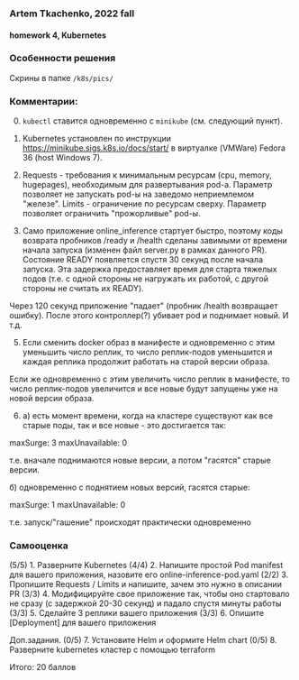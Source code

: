 ### Artem Tkachenko, 2022 fall
#### homework 4, Kubernetes


### Особенности решения

Скрины в папке `/k8s/pics/`


### Комментарии:

0. `kubectl` ставится одновременно с `minikube` (см. следующий пункт).

1. Kubernetes установлен по инструкции https://minikube.sigs.k8s.io/docs/start/ в виртуалке (VMWare) Fedora 36 (host Windows 7).

3. Requests - требования к минимальным ресурсам (cpu, memory, hugepages), необходимым для развертывания pod-а. Параметр позволяет не запускать pod-ы на заведомо неприемлемом "железе".
Limits - ограничение по ресурсам сверху. Параметр позволяет ограничить "прожорливые" pod-ы.

4. Само приложение online_inference стартует быстро, поэтому коды возврата пробников /ready и /health сделаны завимыми от времени начала запуска (изменен файл server.py в рамках данного PR). Состояние READY появляется спустя 30 секунд после начала запуска. Эта задержка предоставляет время для старта тяжелых подов (т.е. с одной стороны не нагружать их работой, с другой стороны не считать их READY).

Через 120 секунд приложение "падает" (пробник /health возвращает ошибку). После этого контроллер(?) убивает pod и поднимает новый. И т.д.

5. Если сменить docker образ в манифесте и одновременно с этим уменьшить число реплик, то число реплик-подов уменьшится и каждая реплика продолжит работать на старой версии образа.

Если же одновременно с этим увеличить число реплик в манифесте, то число реплик-подов увеличится и все новые будут запущены уже на новой версии образа.

6. a) есть момент времени, когда на кластере существуют как все старые поды, так и все новые - это достигается так:

maxSurge: 3
maxUnavailable: 0

т.е. вначале поднимаются новые версии, а потом "гасятся" старые версии.

б) одновременно с поднятием новых версий, гасятся старые:

maxSurge: 1
maxUnavailable: 0

т.е. запуск/"гашение" происходят практически одновременно


### Самооценка

(5/5) 1. Разверните Kubernetes
(4/4) 2. Напишите простой Pod manifest для вашего приложения, назовите его online-inference-pod.yaml
(2/2) 3. Пропишите Requests / Limits и напишите, зачем это нужно в описании PR
(3/3) 4. Модифицируйте свое приложение так, чтобы оно стартовало не сразу (с задержкой 20-30 секунд) и падало спустя минуты работы
(3/3) 5. Сделайте 3 реплики вашего приложения
(3/3) 6. Опишите [Deployment] для вашего приложения

Доп.задания.
(0/5) 7. Установите Helm и оформите Helm chart
(0/5) 8. Разверните kubernetes кластер с помощью terraform

Итого: 20 баллов
